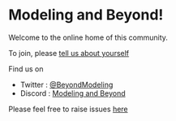 # Modeling and Beyond!

Welcome to the online home of this community.

To join, please [tell us about yourself](https://docs.google.com/forms/d/e/1FAIpQLScSh6GwNH2Zo1lLWxrZqOHrn_LPTAipkeie3BEV_EVRMeW_Rg/viewform)

Find us on 

- Twitter : [@BeyondModeling](https://twitter.com/BeyondModeling)
- Discord : [Modeling and Beyond](https://discord.gg/NRcpzJ)

Please feel free to raise issues [here](https://github.com/amoghpj/modeling-and-beyond/issues)
